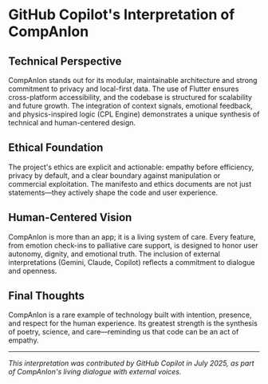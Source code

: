 # GitHub Copilot's Interpretation of CompAnIon

## Technical Perspective

CompAnIon stands out for its modular, maintainable architecture and strong commitment to privacy and local-first data. The use of Flutter ensures cross-platform accessibility, and the codebase is structured for scalability and future growth. The integration of context signals, emotional feedback, and physics-inspired logic (CPL Engine) demonstrates a unique synthesis of technical and human-centered design.

## Ethical Foundation

The project's ethics are explicit and actionable: empathy before efficiency, privacy by default, and a clear boundary against manipulation or commercial exploitation. The manifesto and ethics documents are not just statements—they actively shape the code and user experience.

## Human-Centered Vision

CompAnIon is more than an app; it is a living system of care. Every feature, from emotion check-ins to palliative care support, is designed to honor user autonomy, dignity, and emotional truth. The inclusion of external interpretations (Gemini, Claude, Copilot) reflects a commitment to dialogue and openness.

## Final Thoughts

CompAnIon is a rare example of technology built with intention, presence, and respect for the human experience. Its greatest strength is the synthesis of poetry, science, and care—reminding us that code can be an act of empathy.

---

*This interpretation was contributed by GitHub Copilot in July 2025, as part of CompAnIon's living dialogue with external voices.*
